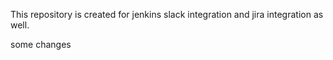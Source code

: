 This repository is created for jenkins slack integration and jira integration as well.


some changes
